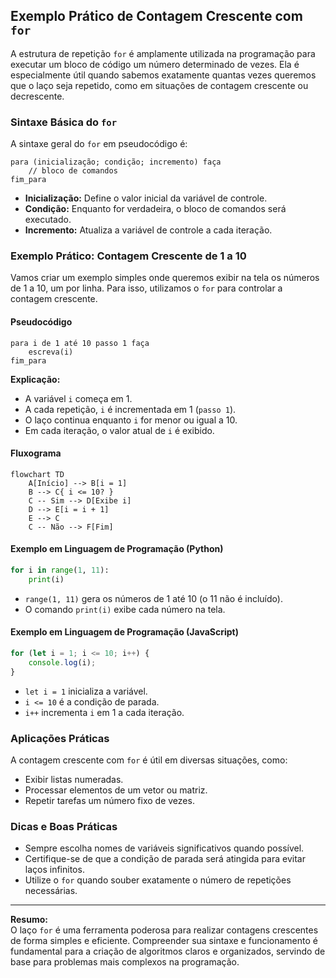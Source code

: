 
## Exemplo Prático de Contagem Crescente com `for`

A estrutura de repetição `for` é amplamente utilizada na programação para executar um bloco de código um número determinado de vezes. Ela é especialmente útil quando sabemos exatamente quantas vezes queremos que o laço seja repetido, como em situações de contagem crescente ou decrescente.

### Sintaxe Básica do `for`

A sintaxe geral do `for` em pseudocódigo é:

```
para (inicialização; condição; incremento) faça
    // bloco de comandos
fim_para
```

- **Inicialização:** Define o valor inicial da variável de controle.
- **Condição:** Enquanto for verdadeira, o bloco de comandos será executado.
- **Incremento:** Atualiza a variável de controle a cada iteração.

### Exemplo Prático: Contagem Crescente de 1 a 10

Vamos criar um exemplo simples onde queremos exibir na tela os números de 1 a 10, um por linha. Para isso, utilizamos o `for` para controlar a contagem crescente.

#### Pseudocódigo

```pseudocode
para i de 1 até 10 passo 1 faça
    escreva(i)
fim_para
```

**Explicação:**
- A variável `i` começa em 1.
- A cada repetição, `i` é incrementada em 1 (`passo 1`).
- O laço continua enquanto `i` for menor ou igual a 10.
- Em cada iteração, o valor atual de `i` é exibido.

#### Fluxograma

```mermaid
flowchart TD
    A[Início] --> B[i = 1]
    B --> C{ i <= 10? }
    C -- Sim --> D[Exibe i]
    D --> E[i = i + 1]
    E --> C
    C -- Não --> F[Fim]
```

#### Exemplo em Linguagem de Programação (Python)

```python
for i in range(1, 11):
    print(i)
```
- `range(1, 11)` gera os números de 1 até 10 (o 11 não é incluído).
- O comando `print(i)` exibe cada número na tela.

#### Exemplo em Linguagem de Programação (JavaScript)

```javascript
for (let i = 1; i <= 10; i++) {
    console.log(i);
}
```
- `let i = 1` inicializa a variável.
- `i <= 10` é a condição de parada.
- `i++` incrementa `i` em 1 a cada iteração.

### Aplicações Práticas

A contagem crescente com `for` é útil em diversas situações, como:
- Exibir listas numeradas.
- Processar elementos de um vetor ou matriz.
- Repetir tarefas um número fixo de vezes.

### Dicas e Boas Práticas

- Sempre escolha nomes de variáveis significativos quando possível.
- Certifique-se de que a condição de parada será atingida para evitar laços infinitos.
- Utilize o `for` quando souber exatamente o número de repetições necessárias.

---

**Resumo:**  
O laço `for` é uma ferramenta poderosa para realizar contagens crescentes de forma simples e eficiente. Compreender sua sintaxe e funcionamento é fundamental para a criação de algoritmos claros e organizados, servindo de base para problemas mais complexos na programação.
```
